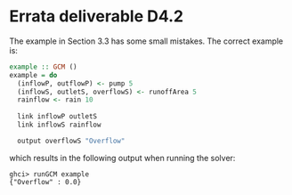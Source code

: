 # Errata deliverable D4.2

The example in Section 3.3 has some small mistakes. The correct example is:

```haskell
example :: GCM ()
example = do
  (inflowP, outflowP) <- pump 5
  (inflowS, outletS, overflowS) <- runoffArea 5
  rainflow <- rain 10
  
  link inflowP outletS
  link inflowS rainflow

  output overflowS "Overflow"
```

which results in the following output when running the solver:

```
ghci> runGCM example
{"Overflow" : 0.0}
```
